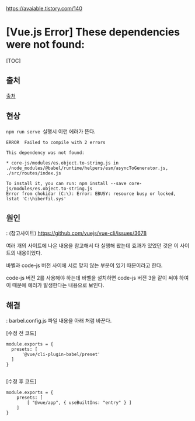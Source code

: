 https://avaiable.tistory.com/140

# [Vue.js Error] These dependencies were not found:

[TOC]

## 출처

[출처](https://avaiable.tistory.com/140)



## 현상

`npm run serve `실행시 이런 에러가 뜬다.



```error
ERROR  Failed to compile with 2 errors

This dependency was not found:

* core-js/modules/es.object.to-string.js in ./node_modules/@babel/runtime/helpers/esm/asyncToGenerator.js, ./src/routes/index.js

To install it, you can run: npm install --save core-js/modules/es.object.to-string.js
Error from chokidar (C:\): Error: EBUSY: resource busy or locked, lstat 'C:\hiberfil.sys'

```



## 원인

: (참고사이트) https://github.com/vuejs/vue-cli/issues/3678

 여러 개의 사이트에 나온 내용을 참고해서 다 실행해 봤는데 효과가 있었던 것은 이 사이트의 내용이었다. 

 바벨과 code-js 버전 사이에 서로 맞지 않는 부분이 있기 때문이라고 한다. 

 code-js 버전 2를 사용해야 하는데 바벨을 설치하면 code-js 버전 3을 같이 써야 하여 이 때문에 에러가 발생한다는 내용으로 보인다.





## 해결

: barbel.config.js 파일 내용을 아래 처럼 바꾼다.

 

[수정 전 코드]

```JS
module.exports = {
  presets: [
      '@vue/cli-plugin-babel/preset'
  ]
}
 
```

[수정 후 코드]

```JS
module.exports = {
    presets: [
        [ "@vue/app", { useBuiltIns: "entry" } ]
    ]
}
```



 